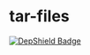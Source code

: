 # tar-files

[![DepShield Badge](https://ci.dev.depshield.sonatype.org/badges/collinpeters/tar-files/depshield.svg)](https://sonatype.github.io/depshield-github-pages)
